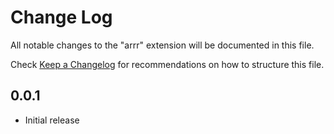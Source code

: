 # Change Log

All notable changes to the "arrr" extension will be documented in this file.

Check [Keep a Changelog](http://keepachangelog.com/) for recommendations on how to structure this file.

## 0.0.1

- Initial release